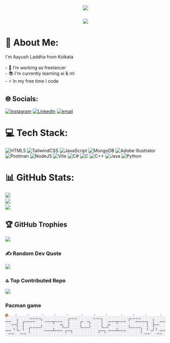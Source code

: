 <div align="center">
  <img height="150" src="https://media.giphy.com/media/M9gbBd9nbDrOTu1Mqx/giphy.gif"  />
</div>

###

<div align="center">
  <img src="https://visitor-badge.laobi.icu/badge?page_id=eags-aayush.eags-aayush&"  />
</div>

###

# 💫 About Me:
I'm Aayush Laddha from Kolkata<br><br>- 🔭 I’m working as freelancer<br>- 📚 I'm currently learning ai & ml<br>- ⚡ In my free time I code


## 🌐 Socials:
[![Instagram](https://img.shields.io/badge/Instagram-%23E4405F.svg?logo=Instagram&logoColor=white)](https://instagram.com/imagiwaeve) [![LinkedIn](https://img.shields.io/badge/LinkedIn-%230077B5.svg?logo=linkedin&logoColor=white)](https://linkedin.com/in/imagiwaeve) [![email](https://img.shields.io/badge/Email-D14836?logo=gmail&logoColor=white)](mailto:imagiwaeve@gmail.com) 

# 💻 Tech Stack:
![HTML5](https://img.shields.io/badge/html5-%23E34F26.svg?style=for-the-badge&logo=html5&logoColor=white) ![TailwindCSS](https://img.shields.io/badge/tailwindcss-%2338B2AC.svg?style=for-the-badge&logo=tailwind-css&logoColor=white) ![JavaScript](https://img.shields.io/badge/javascript-%23323330.svg?style=for-the-badge&logo=javascript&logoColor=%23F7DF1E) ![MongoDB](https://img.shields.io/badge/MongoDB-%234ea94b.svg?style=for-the-badge&logo=mongodb&logoColor=white) ![Adobe Illustrator](https://img.shields.io/badge/adobe%20illustrator-%23FF9A00.svg?style=for-the-badge&logo=adobe%20illustrator&logoColor=white) ![Postman](https://img.shields.io/badge/Postman-FF6C37?style=for-the-badge&logo=postman&logoColor=white) ![NodeJS](https://img.shields.io/badge/node.js-6DA55F?style=for-the-badge&logo=node.js&logoColor=white) ![Vite](https://img.shields.io/badge/vite-%23646CFF.svg?style=for-the-badge&logo=vite&logoColor=white) ![C#](https://img.shields.io/badge/c%23-%23239120.svg?style=for-the-badge&logo=csharp&logoColor=white) ![C](https://img.shields.io/badge/c-%2300599C.svg?style=for-the-badge&logo=c&logoColor=white) ![C++](https://img.shields.io/badge/c++-%2300599C.svg?style=for-the-badge&logo=c%2B%2B&logoColor=white) ![Java](https://img.shields.io/badge/java-%23ED8B00.svg?style=for-the-badge&logo=openjdk&logoColor=white) ![Python](https://img.shields.io/badge/python-3670A0?style=for-the-badge&logo=python&logoColor=ffdd54)
# 📊 GitHub Stats:
![](https://github-readme-stats.vercel.app/api?username=eags-aayush&theme=dark&hide_border=true&include_all_commits=true&count_private=true)<br/>
![](https://nirzak-streak-stats.vercel.app/?user=eags-aayush&theme=dark&hide_border=true)<br/>
![](https://github-readme-stats.vercel.app/api/top-langs/?username=eags-aayush&theme=dark&hide_border=true&include_all_commits=true&count_private=true&layout=compact)

## 🏆 GitHub Trophies
![](https://github-profile-trophy.vercel.app/?username=eags-aayush&theme=dark&no-frame=true&no-bg=false&margin-w=4)

### ✍️ Random Dev Quote
![](https://quotes-github-readme.vercel.app/api?type=horizontal&theme=dark)

### 🔝 Top Contributed Repo
![](https://github-contributor-stats.vercel.app/api?username=eags-aayush&limit=5&theme=dark&combine_all_yearly_contributions=true)

### Pacman game
<picture>
  <source media="(prefers-color-scheme: dark)" srcset="https://raw.githubusercontent.com/eags-aayush/eags-aayush/output/pacman-contribution-graph-dark.svg">
  <source media="(prefers-color-scheme: light)" srcset="https://raw.githubusercontent.com/eags-aayush/eags-aayush/output/pacman-contribution-graph.svg">
  <img alt="pacman contribution graph" src="https://raw.githubusercontent.com/eags-aayush/eags-aayush/output/pacman-contribution-graph.svg">
</picture>

###

